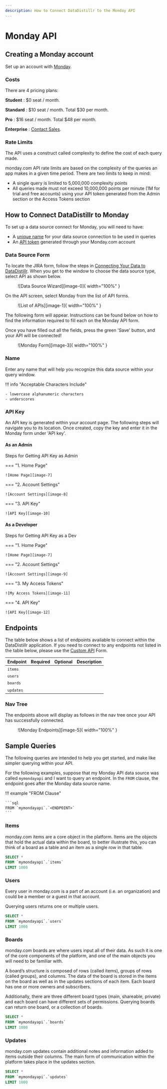 ```yaml
---
description: How to Connect DataDistillr to the Monday API
---
```


# Monday API

## Creating a Monday account
Set up an account with [Monday](https://monday.com/).

### Costs
There are 4 pricing plans:

**Student**
: $0 seat / month.

**Standard**
: $10 seat / month. Total $30 per month.

**Pro**
: $16 seat / month. Total $48 per month.

**Enterprise**
: [Contact Sales](https://monday.com/pricing/).

### Rate Limits
The API uses a construct called complexity to define the cost of each query made.

monday.com API rate limits are based on the complexity of the queries an app makes in a given time period. There are two limits to keep in mind:

- A single query is limited to 5,000,000 complexity points 
- All queries made must not exceed 10,000,000 points per minute (1M for trial and free accounts) using your API token generated from the Admin section or the Access Tokens section 

## How to Connect DataDistillr to Monday
To set up a data source connect for Monday, you will need to have:

- A [unique name](#name) for your data source connection to be used in queries
- An [API token](#api-key) generated through your Monday.com account

### Data Source Form
To locate the JIRA form, follow the steps in [Connecting Your Data to DataDistillr](../../). When you get to the window to choose the data source type, select API as shown below.


<figure markdown>
  ![Data Source Wizard][image-0]{ width="100%" }
</figure>


On the API screen, select Monday from the list of API forms.


<figure markdown>
  ![List of APIs][image-1]{ width="100%" }
</figure>


The following form will appear. Instructions can be found below on how to find the information required to fill each on the Monday API form.

Once you have filled out all the fields, press the green 'Save' button, and your API will be connected!


<figure markdown>
  ![Monday Form][image-3]{ width="100%" }
</figure>

### Name
Enter any name that will help you recognize this data source within your query window.

!!! info "Acceptable Characters Include"

    - lowercase alphanumeric characters
    - underscores


### API Key
An API key is generated within your account page. The following steps will navigate you to its location. Once created, copy the key and enter it in the Monday form under 'API key'.

#### As an Admin
Steps for Getting API Key as Admin

=== "1. Home Page"

    ![Home Page][image-7]

=== "2. Account Settings"

    ![Account Settings][image-8]

=== "3. API Key"

    ![API Key][image-10]

#### As a Developer

Steps for Getting API Key as a Dev



=== "1. Home Page"
    
    ![Home Page][image-7]

=== "2. Account Settings"

    ![Account Settings][image-9]

=== "3. My Access Tokens"
    
    ![My Access Tokens][image-11]

=== "4. API Key"
    
    ![API Key][image-12]
        
    




## Endpoints
The table below shows a list of endpoints available to connect within the DataDistillr application. If you need to connect to any endpoints not listed in the table below, please use the [Custom API](../../) Form.

| Endpoint   | Required | Optional | Description |
|------------|----------|----------|-------------|
| `items`    |          |          |             |
| `users`    |          |          |             |
| `boards`   |          |          |             |
| `updates`  |          |          |             |


### Nav Tree
The endpoints above will display as follows in the nav tree once your API has successfully connected.


<figure markdown>
  ![Monday Endpoints][image-5]{ width="100%" }
</figure>


## Sample Queries
The following queries are intended to help you get started, and make like simpler querying within your API.

For the following examples, suppose that my Monday API data source was called `mymondayapi` and I want to query an endpoint. In the `FROM` clause, the endpoint goes after the Monday data source name.

!!! example "FROM Clause"

    ```sql
    FROM `mymondayapi`.`<ENDPOINT>`
    ```

### Items
monday.com items are a core object in the platform. Items are the objects that hold the actual data within the board, to better illustrate this, you can think of a board as a table and an item as a single row in that table.

```sql
SELECT * 
FROM `mymondayapi`.`items`
LIMIT 1000
```

### Users
Every user in monday.com is a part of an account (i.e. an organization) and could be a member or a guest in that account.

Querying users returns one or multiple users.


```sql
SELECT * 
FROM `mymondayapi`.`users`
LIMIT 1000
```

### Boards
monday.com boards are where users input all of their data. As such it is one of the core components of the platform, and one of the main objects you will need to be familiar with.

A board’s structure is composed of rows (called items), groups of rows (called groups), and columns. The data of the board is stored in the items on the board as well as in the updates sections of each item. Each board has one or more owners and subscribers.

Additionally, there are three different board types (main, shareable, private) and each board can have different sets of permissions. Querying boards can return one board, or a collection of boards.

```sql
SELECT * 
FROM `mymondayapi`.`boards`
LIMIT 1000
```

### Updates
monday.com updates contain additional notes and information added to items outside their columns. The main form of communication within the platform takes place in the updates section.

```sql
SELECT * 
FROM `mymondayapi`.`updates`
LIMIT 1000
```

[image-0]: ../../img/api/data-source-wizard-api-light.png
[image-1]: ../../img/api/monday/choose-form-monday-light.png
[image-2]: ../../img/api/monday/choose-form-monday-dark.png
[image-3]: ../../img/api/monday/monday-form-light.png
[image-4]: ../../img/api/monday/monday-form-dark.png
[image-5]: ../../img/api/monday/monday-nav-tree-light.png
[image-6]: ../../img/api/monday/monday-nav-tree-dark.png
[image-7]: ../../img/api/monday/monday-home-page.png
[image-8]: ../../img/api/monday/monday-account-pop-up-admin.png
[image-9]: ../../img/api/monday/monday-account-pop-up-dev.png
[image-10]: ../../img/api/monday/monday-admin-api-key.png
[image-11]: ../../img/api/monday/monday-dev-my-access-tokens.png
[image-12]: ../../img/api/monday/monday-dev-api-key.png